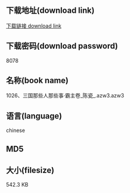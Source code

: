 ## 下载地址(download link)
[下载链接 download link](https://voluble-croquembouche-d321dc.netlify.app/?s=1026%E3%80%81%E4%B8%89%E5%9B%BD%E9%82%A3%E4%BA%9B%E4%BA%BA%E9%82%A3%E4%BA%9B%E4%BA%8B%C2%B7%E9%9C%B8%E4%B8%BB%E5%8D%B7_%E9%99%88%E7%93%B7_.azw3)

## 下载密码(download password)
8078

## 名称(book name)
1026、三国那些人那些事·霸主卷_陈瓷_.azw3.azw3

## 语言(language)
chinese

## MD5


## 大小(filesize)
542.3 KB
